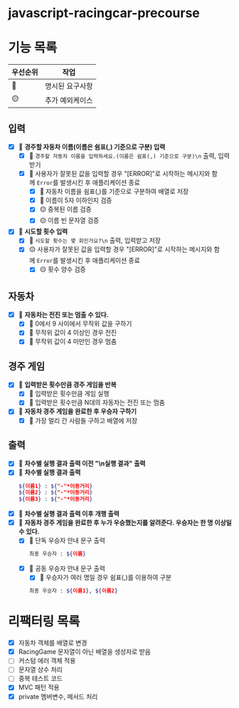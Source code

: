 # javascript-racingcar-precourse

# 기능 목록

| 우선순위 | 작업            |
| -------- | --------------- |
| 🔴       | 명시된 요구사항 |
| 🟡       | 추가 예외케이스 |

## 입력

- [x] 🔴 **경주할 자동차 이름(이름은 쉼표(,) 기준으로 구분) 입력**
  - [x] 🔴 `경주할 자동차 이름을 입력하세요.(이름은 쉼표(,) 기준으로 구분)\n` 출력, 입력받기
  - [x] 🔴 사용자가 잘못된 값을 입력할 경우 "[ERROR]"로 시작하는 메시지와 함께 `Error`를 발생시킨 후 애플리케이션 종료
    - [x] 🔴 자동차 이름을 쉼표(,)를 기준으로 구분하여 배열로 저장
    - [x] 🔴 이름이 5자 이하인지 검증
    - [x] 🟡 중복된 이름 검증
    - [x] 🟡 이름 빈 문자열 검증
- [x] 🔴 **시도할 횟수 입력**
  - [x] 🔴 `시도할 횟수는 몇 회인가요?\n` 출력, 입력받고 저장
  - [x] 🟡 사용자가 잘못된 값을 입력할 경우 "[ERROR]"로 시작하는 메시지와 함께 `Error`를 발생시킨 후 애플리케이션 종료
    - [x] 🟡 횟수 양수 검증

## 자동차

- [x] 🔴 **자동차는 전진 또는 멈출 수 있다.**
  - [x] 🔴 0에서 9 사이에서 무작위 값을 구하기
  - [x] 🔴 무작위 값이 4 이상인 경우 전진
  - [x] 🔴 무작위 값이 4 미만인 경우 멈춤

## 경주 게임

- [x] 🔴 **입력받은 횟수만큼 경주 게임을 반복**
  - [x] 🔴 입력받은 횟수만큼 게임 실행
  - [x] 🔴 입력받은 횟수만큼 N대의 자동차는 전진 또는 멈춤
- [x] 🔴 **자동차 경주 게임을 완료한 후 우승자 구하기**
  - [x] 🔴 가장 멀리 간 사람들 구하고 배열에 저장

## 출력

- [x] 🔴 **차수별 실행 결과 출력 이전 "\n실행 결과" 출력**
- [x] 🔴 **차수별 실행 결과 출력**
  ```bash
  ${이름1} : ${"-"*이동거리}
  ${이름2} : ${"-"*이동거리}
  ${이름3} : ${"-"*이동거리}
  ```
- [x] 🔴 **차수별 실행 결과 출력 이후 개행 출력**
- [x] 🔴 **자동차 경주 게임을 완료한 후 누가 우승했는지를 알려준다. 우승자는 한 명 이상일 수 있다.**
  - [x] 🔴 단독 우승자 안내 문구 출력
    ```bash
    최종 우승자 : ${이름}
    ```
  - [x] 🔴 공동 우승자 안내 문구 출력
    - [x] 🔴 우승자가 여러 명일 경우 쉼표(,)를 이용하여 구분
    ```bash
    최종 우승자 : ${이름1}, ${이름2}
    ```

# 리팩터링 목록

- [x] 자동차 객체를 배열로 변경
- [x] RacingGame 문자열이 아닌 배열을 생성자로 받음
- [ ] 커스텀 에러 객체 적용
- [ ] 문자열 상수 처리
- [ ] 중복 테스트 코드
- [x] MVC 패턴 적용
- [x] private 멤버변수, 메서드 처리